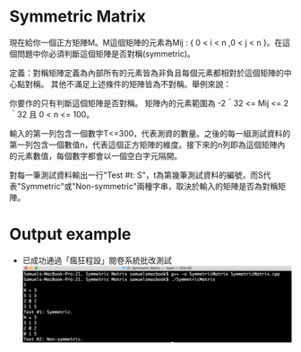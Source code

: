 # Symmetric Matrix

現在給你一個正方矩陣M。M這個矩陣的元素為Mij : { 0 < i < n ,0 < j < n }。在這個問題中你必須判斷這個矩陣是否對稱(symmetric)。

定義：對稱矩陣定義為內部所有的元素皆為非負且每個元素都相對於這個矩陣的中心點對稱。 其他不滿足上述條件的矩陣皆為不對稱。舉例來說：

你要作的只有判斷這個矩陣是否對稱。
矩陣內的元素範圍為 -2＾32 <= Mij <= 2＾32 且 0 < n <= 100。

輸入的第一列包含一個數字T<=300，代表測資的數量。之後的每一組測試資料的第一列包含一個數值n，代表這個正方矩陣的維度。接下來的n列即為這個矩陣內的元素數值，每個數字都會以一個空白字元隔開。


對每一筆測試資料輸出一行"Test #t: S"，t為第幾筆測試資料的編號，而S代表"Symmetric"或"Non-symmetric"兩種字串，取決於輸入的矩陣是否為對稱矩陣。 

# Output example
* 已成功通過「瘋狂程設」閱卷系統批改測試 
![image](https://github.com/Samuelchi861008/CPE-SymmetricMatrix_11349/blob/master/結果.png)
